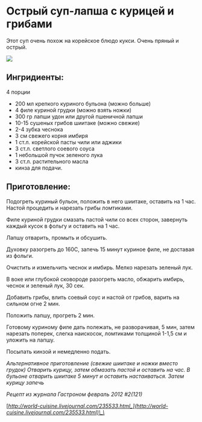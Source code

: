 # Острый суп-лапша с курицей и грибами

Этот суп очень похож на корейское блюдо кукси. Очень пряный и острый. 

 ![](https://s-media-cache-ak0.pinimg.com/564x/ec/88/13/ec88139620d8e6a535edbe68da7ef8c0.jpg)

## Ингридиенты:

4 порции

* 200 мл крепкого куриного бульона \(можно больше\)
* 4 филе куриной грудки \(можно взять ножки\)
* 300 гр лапши удон или другой пшеничной лапши
* 10-15 сушеных грибов шиитаке \(можно свежие\)
* 2-4 зубка чеснока
* 3 см свежего корня имбиря
* 1 ст.л. корейской пасты чили или аджики
* 3 ст.л. светлого соевого соуса
* 1 небольшой пучок зеленого лука
* 3 ст.л. растительного масла
* кинза для подачи.

## Приготовление:

Подогреть куриный бульон, положить в него шиитаке, оставить на 1 час. Настой процедить и нарезать грибы ломтиками.

Филе куриной грудки смазать пастой чили со всех сторон, завернуть каждый кусок в фольгу и оставить на 1 час.

Лапшу отварить, промыть и обсушить.

Духовку разогреть до 160С, запечь 15 минут куриное филе, не доставая из фольги.

Очистить и измельчить чеснок и имбирь. Мелко нарезать зеленый лук.

В воке или глубокой сковороде разогреть масло, обжарить имбирь, чеснок и зеленый лук, 30 сек.

Добавить грибы, влить соевый соус и настой от грибов, варить на сильном огне 2 мин.

Положить лапшу, прогреть 2 мин.

Готовому куриному филе дать полежать, не разворачивая, 5 мин, затем нарезать поперек, слегка наискосок, ломтиками толщиной 1-1,5 см и уложить на лапшу.

Посыпать кинзой и немедленно подать.

_Альтернативное приготовление \(свежие шиитаке и ножки вместо грудок\) Отварить курицу, затем обмазать пастой и оставить на час. В бульоне отварить шиитаке 5 минут и оставить настаиваться. Затем курицу запечь_

_Рецепт из журнала Гастроном февраль 2012 \#2\(121\)_

[_http://world-cuisine.livejournal.com/235533.html_](http://world-cuisine.livejournal.com/235533.html)\_\_

